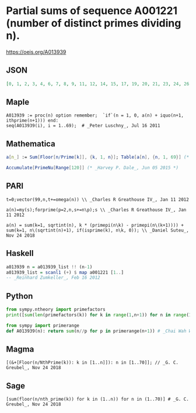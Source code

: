 # Partial sums of sequence A001221 \(number of distinct primes dividing n\)\.
https://oeis.org/A013939
## JSON
```JSON
[0, 1, 2, 3, 4, 6, 7, 8, 9, 11, 12, 14, 15, 17, 19, 20, 21, 23, 24, 26, 28, 30, 31, 33, 34, 36, 37, 39, 40, 43, 44, 45, 47, 49, 51, 53, 54, 56, 58, 60, 61, 64, 65, 67, 69, 71, 72, 74, 75, 77, 79, 81, 82, 84, 86, 88, 90, 92, 93, 96, 97, 99, 101, 102, 104, 107, 108, 110, 112]
```
## Maple
```Maple
A013939 := proc(n) option remember;  `if`(n = 1, 0, a(n) + iquo(n+1, ithprime(n+1))) end:
seq(A013939(i), i = 1..69);  # _Peter Luschny_, Jul 16 2011
```
## Mathematica
```Mathematica
a[n_] := Sum[Floor[n/Prime[k]], {k, 1, n}]; Table[a[n], {n, 1, 69}] (* _Jean-François Alcover_, Jun 11 2012, from 2nd formula *)
```
```Mathematica
Accumulate[PrimeNu[Range[120]] (* _Harvey P. Dale_, Jun 05 2015 *)
```
## PARI
```PARI
t=0;vector(99,n,t+=omega(n)) \\ _Charles R Greathouse IV_, Jan 11 2012
```
```PARI
a(n)=my(s);forprime(p=2,n,s+=n\p);s \\ _Charles R Greathouse IV_, Jan 11 2012
```
```PARI
a(n) = sum(k=1, sqrtint(n), k * (primepi(n\k) - primepi(n\(k+1)))) + sum(k=1, n\(sqrtint(n)+1), if(isprime(k), n\k, 0)); \\ _Daniel Suteu_, Nov 24 2018
```
## Haskell
```Haskell
a013939 n = a013939_list !! (n-1)
a013939_list = scanl1 (+) $ map a001221 [1..]
-- _Reinhard Zumkeller_, Feb 16 2012
```
## Python
```Python
from sympy.ntheory import primefactors
print([sum(len(primefactors(k)) for k in range(1,n+1)) for n in range(1, 121)]) # _Indranil Ghosh_, Mar 19 2017
```
```Python
from sympy import primerange
def A013939(n): return sum(n//p for p in primerange(n+1)) # _Chai Wah Wu_, Oct 06 2024
```
## Magma
```Magma
[(&+[Floor(n/NthPrime(k)): k in [1..n]]): n in [1..70]]; // _G. C. Greubel_, Nov 24 2018
```
## Sage
```Sage
[sum(floor(n/nth_prime(k)) for k in (1..n)) for n in (1..70)] # _G. C. Greubel_, Nov 24 2018
```
